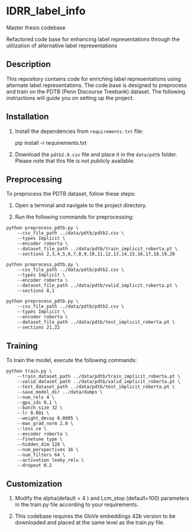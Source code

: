 # IDRR_label_info
Master thesis codebase

Refactored code base for enhancing label representations through the utilization of alternative label representations



## Description
This repository contains code for enriching label representations using alternate label representations. The code base is designed to preprocess and train on the PDTB (Penn Discourse Treebank) dataset. The following instructions will guide you on setting up the project.

## Installation

1. Install the dependencies from `requirements.txt` file:

    pip install -r requirements.txt


2. Download the `pdtb2.0.csv` file and place it in the `data/pdtb` folder. Please note that this file is not publicly available.

## Preprocessing

To preprocess the PDTB dataset, follow these steps:

1. Open a terminal and navigate to the project directory.

2. Run the following commands for preprocessing:

```shell
python preprocess_pdtb.py \
    --csv_file_path ../data/pdtb/pdtb2.csv \
    --types Implicit \
    --encoder roberta \
    --dataset_file_path ../data/pdtb/train_implicit_roberta.pt \
    --sections 2,3,4,5,6,7,8,9,10,11,12,13,14,15,16,17,18,19,20

python preprocess_pdtb.py \
    --csv_file_path ../data/pdtb/pdtb2.csv \
    --types Implicit \
    --encoder roberta \
    --dataset_file_path ../data/pdtb/valid_implicit_roberta.pt \
    --sections 0,1

python preprocess_pdtb.py \
    --csv_file_path ../data/pdtb/pdtb2.csv \
    --types Implicit \
    --encoder roberta \
    --dataset_file_path ../data/pdtb/test_implicit_roberta.pt \
    --sections 21,22
```
    
   
## Training
To train the model, execute the following commands:

```shell
python train.py \
    --train_dataset_path ../data/pdtb/train_implicit_roberta.pt \
    --valid_dataset_path ../data/pdtb/valid_implicit_roberta.pt \
    --test_dataset_path ../data/pdtb/test_implicit_roberta.pt \
    --save_model_dir ../data/dumps \
    --num_rels 4 \
    --gpu_ids 0,1 \
    --batch_size 32 \
    --lr 0.001 \
    --weight_decay 0.0005 \
    --max_grad_norm 2.0 \
    --loss ce \
    --encoder roberta \
    --finetune type \
    --hidden_dim 128 \
    --num_perspectives 16 \
    --num_filters 64 \
    --activation leaky_relu \
    --dropout 0.2
```    
    
## Customization
1. Modify the alpha(default = 4 ) and Lcm_stop (default=100) parameters in the train.py file according to your requirements.

2. This codebase requires the GloVe embeddings 42b version to be downloaded and placed at the same level as the train.py file.

   
